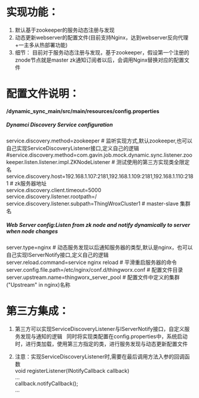 # 实现功能：
1. 默认基于zookeeper的服务动态注册与发现
2. 动态更新webserver的配置文件(目前支持Nginx，达到webserver反向代理+一主多从热部署功能)
3. 细节：
   目前对于服务动态注册与发现，基于zookeeper，假设第一个注册的znode节点就是master
   zk通知订阅者以后，会调用Nginx替换对应的配置文件


# 配置文件说明：<br />
#### /dynamic_sync_main/src/main/resources/config.properties
##### Dynamci Discovery Service configuration
service.discovery.method=zookeeper                                                                               # 监听实现方式,默认zookeeper,也可以自己实现ServiceDiscoveryListener接口,定义自己的逻辑 <br />
#service.discovery.method=com.gavin.job.mock.dynamic.sync.listener.zookeeper.listen.listener.impl.ZKNodeListener # 测试使用的第三方实现类全限定名 <br />
service.discovery.host=192.168.1.107:2181,192.168.1.109:2181,192.168.1.110:2181                                  # zk服务器地址 <br />
service.discovery.client.timeout=5000    <br />
service.discovery.listener.rootpath=/    <br />
service.discovery.listener.subpath=ThingWroxCluster1								 # master-slave 集群名


##### Web Server config:Listen from zk node and notify dynamically to server when node changes <br />
server.type=nginx												 # 动态服务发现以后通知服务器的类型,默认是nginx，也可以自己实现IServerNotify接口,定义自己的逻辑<br />
server.reload.command=service nginx reload									 # 平滑重启服务器的命令<br />
server.config.file.path=/etc/nginx/conf.d/thingworx.conf							 #  配置文件目录<br />
server.upstream.name=thingworx_server_pool									 #  配置文件中定义的集群("Upstream" in nginx)名称<br />


# 第三方集成：
1. 第三方可以实现ServiceDiscoveryListener与IServerNotify接口，自定义服务发现与通知的逻辑
   同时将实现类配置在config.properties中，系统启动时，进行类加载，使用第三方指定的类，进行服务发现与动态更新配置文件

2. 注意：实现ServiceDiscoveryListener时,需要在最后调用方法入参的回调函数 <br />
   void registerListener(INotifyCallback callback) <br />
   ... <br />
   callback.notifyCallback(); <br />
   ... <br />